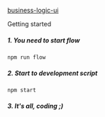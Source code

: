 <a href="https://github.com/dgk/business-logic-ui" target="_blank">business-logic-ui</a>

Getting started

##### 1. You need to start flow

    npm run flow

##### 2. Start to development script

    npm start
    
##### 3. It's all, coding ;)
